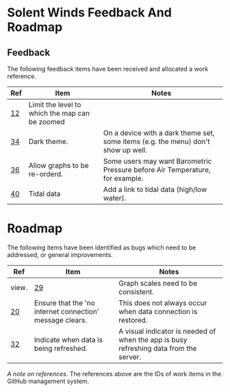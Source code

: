 # Solent Winds Feedback And Roadmap

## Feedback

The following feedback items have been received and allocated a work reference.

Ref|Item|Notes|
----|-----|--------------------|
[12](https://github.com/jameslavery/SolentMet/issues/12)|Limit the level to which the map can be zoomed||
[34](https://github.com/jameslavery/SolentMet/issues/34)|Dark theme.|On a device with a dark theme set, some items (e.g. the menu) don't show up well.|
[36](https://github.com/jameslavery/SolentMet/issues/36)|Allow graphs to be re-orderd.|Some users may want Barometric Pressure before Air Temperature, for example.|
[40](https://github.com/jameslavery/SolentMet/issues/40)|Tidal data|Add a link to tidal data (high/low water).|

# Roadmap

The following items have been identified as bugs which need to be addressed, or general improvements.

Ref|Item|Notes|
----|-----|--------------------|
view.|[29](https://github.com/jameslavery/SolentMet/issues/29)|Graph scales need to be consistent.|For example, the barometric graph currently shows a narrow millibar range around the live readings.|
[20](https://github.com/jameslavery/SolentMet/issues/20)|Ensure that the 'no internet connection' message clears.|This does not always occur when data connection is restored.|
[32](https://github.com/jameslavery/SolentMet/issues/32)|Indicate when data is being refreshed.|A visual indicator is needed of when the app is busy refreshing data from the server.|

*A note on references*. The references above are the IDs of work items in the GitHub management system.
